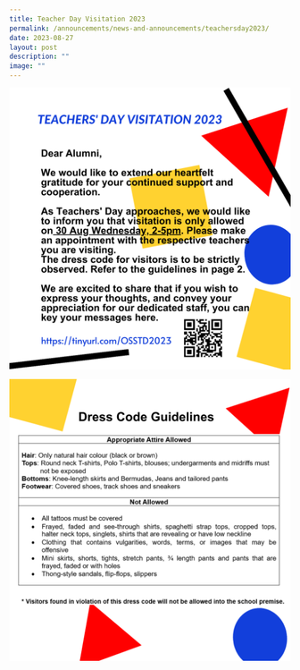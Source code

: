 ```yaml
---
title: Teacher Day Visitation 2023
permalink: /announcements/news-and-announcements/teachersday2023/
date: 2023-08-27
layout: post
description: ""
image: ""
---
```

![](/images/tchrdayvisit1.png)


![](/images/tchrdayvisit2.png)